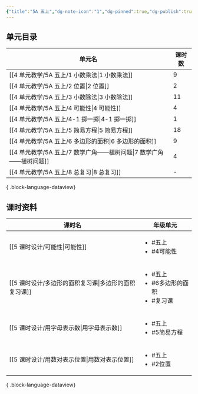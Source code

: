 ```yaml
---
{"title":"5A 五上","dg-note-icon":"1","dg-pinned":true,"dg-publish":true,"permalink":"/4 单元教学/5A 五上/","pinned":true,"dgPassFrontmatter":true,"noteIcon":"1"}
---
```



## 单元目录

| 单元名                                            | 课时数 |
| ---------------------------------------------- | --- |
| [[4 单元教学/5A 五上/1 小数乘法\|1 小数乘法]]             | 9   |
| [[4 单元教学/5A 五上/2 位置\|2 位置]]                 | 2   |
| [[4 单元教学/5A 五上/3 小数除法\|3 小数除法]]             | 11  |
| [[4 单元教学/5A 五上/4 可能性\|4 可能性]]               | 4   |
| [[4 单元教学/5A 五上/4-1 掷一掷\|4-1 掷一掷]]           | 1   |
| [[4 单元教学/5A 五上/5 简易方程\|5 简易方程]]             | 18  |
| [[4 单元教学/5A 五上/6 多边形的面积\|6 多边形的面积]]         | 9   |
| [[4 单元教学/5A 五上/7 数学广角——植树问题\|7 数学广角——植树问题]] | 4   |
| [[4 单元教学/5A 五上/8 总复习\|8 总复习]]               | \-  |

{ .block-language-dataview}

## 课时资料

| 课时名                                | 年级单元                                                |
| ---------------------------------- | --------------------------------------------------- |
| [[5 课时设计/可能性\|可能性]]             | <ul><li>#五上</li><li>#4可能性</li></ul>                 |
| [[5 课时设计/多边形的面积复习课\|多边形的面积复习课]] | <ul><li>#五上</li><li>#6多边形的面积</li><li>#复习课</li></ul> |
| [[5 课时设计/用字母表示数\|用字母表示数]]       | <ul><li>#五上</li><li>#5简易方程</li></ul>                |
| [[5 课时设计/用数对表示位置\|用数对表示位置]]     | <ul><li>#五上</li><li>#2位置</li></ul>                  |

{ .block-language-dataview}

